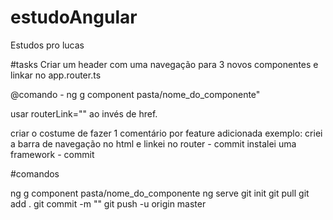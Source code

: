 # estudoAngular
Estudos pro lucas

#tasks
Criar um header com uma navegação para 3 novos componentes e linkar no app.router.ts

@comando - ng g component pasta/nome_do_componente"

usar routerLink="" ao invés de href.


criar o costume de fazer 1 comentário por feature adicionada
exemplo: criei a barra de navegação no html e linkei no router - commit
         instalei uma framework - commit

#comandos

<angular>
ng g component pasta/nome_do_componente
ng serve

<git>
git init
git pull
git add .
git commit -m "<coment>"
git push -u origin master

